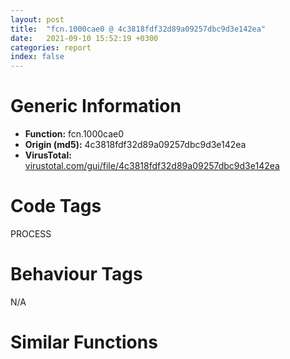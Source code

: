 ```yaml
---
layout: post
title:  "fcn.1000cae0 @ 4c3818fdf32d89a09257dbc9d3e142ea"
date:   2021-09-10 15:52:19 +0300
categories: report
index: false
---
```


# Generic Information
- **Function:** fcn.1000cae0
- **Origin (md5):** 4c3818fdf32d89a09257dbc9d3e142ea
- **VirusTotal:** [virustotal.com/gui/file/4c3818fdf32d89a09257dbc9d3e142ea][virustotal_ref]

# Code Tags
<span class="tag" id="PROCESS">PROCESS</span>


# Behaviour Tags
<span class="bhv-tag" id="na">N/A</span>

# Similar Functions
<script type="text/javascript" src="https://www.gstatic.com/charts/loader.js"></script>
<script type="text/javascript">

    google.charts.load('current', {'packages':['corechart']});
    google.charts.setOnLoadCallback(drawChart);

    function drawChart() {
    var data = new google.visualization.DataTable();
        data.addColumn('number', 'X');
        data.addColumn('number', 'Y');
        data.addColumn({type: 'string', role: 'tooltip', 'p': {'html': true}});
        data.addColumn({'type': 'string', 'role': 'style'});
        
        data.addRows([
    [-209.00570678710938, -120.74857330322266, '<b><a href="/report/fcn.1000cae0@4c3818fdf32d89a09257dbc9d3e142ea">fcn.1000cae0</a><br>@4c3818fdf32d89a09257dbc9d3e142ea</b><br>sub esp, 0x60<br>mov eax, 0x1002f208<br>push esi<br>lea edx, [eax+2]<br>lea esp, [esp]<br>mov cx, word[eax]<br>add eax, 2<br>test cx, cx<br>jne 0x1000caf0<br>sub eax, edx<br>sar eax, 1<br>mov edx, eax<br>mov eax, edi<br>lea esi, [eax+2]<br>mov cx, word[eax]<br>add eax, 2<br>test cx, cx<br>jne 0x1000cb06<br>sub eax, esi<br>sar eax, 1<br>add eax, edx<br>xor ecx, ecx<br>lea eax, [eax+eax+4]<br>mov edx, 2<br>mul edx<br>seto cl<br>neg ecx<br>or ecx, eax<br>push ecx<br>call fcn.100130d2<br>mov esi, eax<br>add esp, 4<br>test esi, esi<br>je 0x1000cbb8<br>push edi<br>push 0x1002f208<br>push str._s__s<br>mov edx, esi<br>call fcn.1000bb40<br>push 0x44<br>lea eax, [esp+0x28]<br>push 0<br>push eax<br>call fcn.100157d0<br>add esp, 0x18<br>lea ecx, [esp+0x18]<br>push ecx<br>mov dword[esp+0x1c], 0x44<br>call dword[sym.imp.KERNEL32.dll_GetStartupInfoW]<br>xor eax, eax<br>lea edx, [esp+8]<br>push edx<br>mov dword[esp+0xc], eax<br>mov dword[esp+0x10], eax<br>mov dword[esp+0x14], eax<br>mov dword[esp+0x18], eax<br>lea eax, [esp+0x1c]<br>push eax<br>push 0<br>push 0<br>push 0x8000000<br>push 0<br>push 0<br>push 0<br>push esi<br>push 0<br>mov word[esp+0x70], 0<br>call dword[sym.imp.KERNEL32.dll_CreateProcessW]<br>test eax, eax<br>push esi<br>jne 0x1000cbbf<br>call fcn.100135dc<br>add esp, 4<br>xor eax, eax<br>pop esi<br>add esp, 0x60<br>ret <br>call fcn.100135dc<br>mov ecx, dword[esp+0xc]<br>add esp, 4<br>push 0xffffffffffffffff<br>push ecx<br>call dword[sym.imp.KERNEL32.dll_WaitForSingleObject]<br>mov edx, dword[esp+0xc]<br>mov esi, dword[sym.imp.KERNEL32.dll_CloseHandle]<br>push edx<br>call esi<br>mov eax, dword[esp+8]<br>push eax<br>call esi<br>mov eax, 1<br>pop esi<br>add esp, 0x60<br>ret <br><eoc> ', 'point { fill-color: #e0440e; }'],
[-186.3676300048828, -26.222980499267578, '<b><a href="/report/fcn.45963420@284c9c9722cef7520dddfe58806fd72f">fcn.45963420</a><br>@284c9c9722cef7520dddfe58806fd72f</b><br>sub esp, 0x414<br>mov eax, dword[0x45a6c848]<br>xor eax, esp<br>mov dword[esp+0x410], eax<br>mov eax, dword[0x45a6f99c]<br>push esi<br>push edi<br>mov esi, ecx<br>push esi<br>mov edi, edx<br>push edi<br>push eax<br>call dword[sym.imp.KERNEL32.dll_GetModuleFileNameW]<br>push 0x206<br>lea ecx, [esp+0xe]<br>push 0<br>push ecx<br>mov word[edi+esi*2-2], 0<br>mov word[esp+0x14], 0<br>call fcn.459bd8d0<br>push 0x206<br>lea edx, [esp+0x222]<br>push 0<br>push edx<br>mov word[esp+0x228], 0<br>call fcn.459bd8d0<br>lea eax, [esp+0x228]<br>push eax<br>lea ecx, [esp+0x24]<br>push ecx<br>push 0<br>push 0<br>push edi<br>call dword[sym.imp.MSVCR80.dll__wsplitpath]<br>lea eax, [esp+0x34]<br>mov edx, edi<br>mov ecx, eax<br>add esp, 0x2c<br>sub edx, ecx<br>lea ebx, [ebx]<br>movzx ecx, word[eax]<br>mov word[edx+eax], cx<br>add eax, 2<br>test cx, cx<br>jne 0x459634b0<br>lea eax, [esp+0x210]<br>mov edx, eax<br>jmp 0x459634d0<br>mov cx, word[eax]<br>add eax, 2<br>test cx, cx<br>jne 0x459634d0<br>sub eax, edx<br>add edi, 0xfffffffe<br>mov cx, word[edi+2]<br>add edi, 2<br>test cx, cx<br>jne 0x459634e0<br>mov ecx, eax<br>shr ecx, 2<br>mov esi, edx<br>rep movsd<br>mov ecx, eax<br>and ecx, 3<br>rep movsb<br>mov ecx, dword[esp+0x418]<br>pop edi<br>pop esi<br>xor ecx, esp<br>call fcn.459bcef5<br>add esp, 0x414<br>ret <br><eoc> ', 'null'],
[-157.12278747558594, -109.51451873779297, '<b><a href="/report/fcn.004e0c20@279a61b1e76da49531f1f16fd1102a2d">fcn.004e0c20</a><br>@279a61b1e76da49531f1f16fd1102a2d</b><br>sub esp, 0x24<br>mov eax, dword[0x53ebd0]<br>xor eax, esp<br>mov dword[esp+0x20], eax<br>push ebp<br>mov ebp, dword[esp+0x30]<br>push 0xf0000000<br>push 1<br>push 0<br>push 0<br>lea eax, [esp+0x14]<br>push eax<br>mov dword[esp+0x1c], 8<br>call dword[sym.imp.ADVAPI32.dll_CryptAcquireContextA]<br>test eax, eax<br>je 0x4e0cca<br>xor eax, eax<br>mov dword[esp+0x10], eax<br>mov dword[esp+0x14], eax<br>mov dword[esp+0x18], eax<br>push esi<br>mov dword[esp+0x20], eax<br>mov dword[esp+0x24], eax<br>lea esi, [esp+0x20]<br>mov eax, ebp<br>mov byte[esp+0x14], 8<br>mov byte[esp+0x15], 2<br>mov dword[esp+0x18], 0x6601<br>mov dword[esp+0x1c], 8<br>call fcn.004e0b90<br>mov ecx, esi<br>push 8<br>push ecx<br>call fcn.004e3550<br>mov ecx, dword[esp+0x10]<br>add esp, 8<br>lea edx, [esp+0x10]<br>push edx<br>push 0<br>push 0<br>push 0x14<br>lea eax, [esp+0x24]<br>push eax<br>push ecx<br>call dword[sym.imp.ADVAPI32.dll_CryptImportKey]<br>pop esi<br>test eax, eax<br>jne 0x4e0cdc<br>mov edx, dword[esp+4]<br>push eax<br>push edx<br>call dword[sym.imp.ADVAPI32.dll_CryptReleaseContext]<br>xor eax, eax<br>pop ebp<br>mov ecx, dword[esp+0x20]<br>xor ecx, esp<br>call fcn.00490ace<br>add esp, 0x24<br>ret <br>mov eax, dword[esp+0x2c]<br>mov ecx, dword[eax]<br>mov dword[edi], ecx<br>mov edx, dword[eax+4]<br>mov eax, dword[esp+8]<br>push eax<br>lea ecx, [esp+0xc]<br>push ecx<br>push edi<br>push 0<br>push 0<br>mov dword[edi+4], edx<br>mov edx, dword[esp+0x20]<br>push 0<br>push edx<br>call dword[sym.imp.ADVAPI32.dll_CryptEncrypt]<br>mov eax, dword[esp+0xc]<br>push eax<br>call dword[sym.imp.ADVAPI32.dll_CryptDestroyKey]<br>mov ecx, dword[esp+4]<br>push 0<br>push ecx<br>call dword[sym.imp.ADVAPI32.dll_CryptReleaseContext]<br>mov ecx, dword[esp+0x24]<br>pop ebp<br>xor ecx, esp<br>mov eax, 1<br>call fcn.00490ace<br>add esp, 0x24<br>ret <br><eoc> ', 'null'],
[-145.21505737304688, -59.75417709350586, '<b><a href="/report/fcn.10011870@4c3818fdf32d89a09257dbc9d3e142ea">fcn.10011870</a><br>@4c3818fdf32d89a09257dbc9d3e142ea</b><br>sub esp, 0x140<br>mov eax, dword[0x10034390]<br>xor eax, esp<br>mov dword[esp+0x13c], eax<br>test edi, edi<br>je 0x10011a14<br>mov eax, edi<br>lea edx, [eax+2]<br>mov cx, word[eax]<br>add eax, 2<br>test cx, cx<br>jne 0x10011891<br>sub eax, edx<br>sar eax, 1<br>je 0x10011a14<br>xor eax, eax<br>cmp eax, 0x10007840<br>jne 0x100118c9<br>mov eax, 8<br>mov ecx, dword[esp+0x13c]<br>xor ecx, esp<br>call fcn.10013bd6<br>add esp, 0x140<br>ret <br>push esi<br>lea ecx, [esp+8]<br>push ecx<br>mov dword[0x1003691c], 0x10007840<br>call dword[sym.imp.XLGraphic.dll_XL_PrepareGraphicParam]<br>lea edx, [esp+8]<br>push edx<br>mov dword[esp+0xc], 1<br>call dword[sym.imp.XLGraphic.dll_XL_InitGraphicLib]<br>push 1<br>mov esi, eax<br>call dword[sym.imp.XLGraphic.dll_XL_SetFreeTypeEnabled]<br>push 0<br>call dword[sym.imp.XLUE.dll_XLUE_InitLoader]<br>or esi, eax<br>lea eax, [esp+4]<br>push eax<br>call dword[sym.imp.XLGraphicPlus.dll_XLGP_PrepareGraphicPlusParam]<br>lea ecx, [esp+4]<br>push ecx<br>call dword[sym.imp.XLGraphicPlus.dll_XLGP_InitGraphicPlus]<br>push 0x10011a80<br>call dword[sym.imp.XLLuaRuntime.dll_XLLRT_ErrorHandle]<br>or eax, esi<br>pop esi<br>je 0x10011946<br>mov eax, 3<br>mov ecx, dword[esp+0x13c]<br>xor ecx, esp<br>call fcn.10013bd6<br>add esp, 0x140<br>ret <br>push 0<br>push 0x100117e0<br>push 0x776f6853<br>call dword[sym.imp.XLFSIO.dll_XLFS_SetXARDecryptCallBack]<br>push edi<br>call dword[sym.imp.XLUE.dll_XLUE_AddXARSearchPath]<br>test eax, eax<br>je 0x1001197d<br>mov eax, 4<br>mov ecx, dword[esp+0x13c]<br>xor ecx, esp<br>call fcn.10013bd6<br>add esp, 0x140<br>ret <br>push 0<br>call dword[sym.imp.XLLuaRuntime.dll_XLLRT_GetEnv]<br>test eax, eax<br>mov dword[0x10036918], eax<br>jne 0x100119a8<br>mov eax, 9<br>mov ecx, dword[esp+0x13c]<br>xor ecx, esp<br>call fcn.10013bd6<br>add esp, 0x140<br>ret <br>push 0x110<br>lea edx, [esp+0x30]<br>push 0<br>push edx<br>call fcn.100157d0<br>add esp, 0xc<br>lea eax, [esp+0x28]<br>push eax<br>mov dword[esp+0x2c], 0x114<br>call dword[sym.imp.KERNEL32.dll_GetVersionExW]<br>cmp dword[esp+0x2c], 0xa<br>jb 0x100119f5<br>push 1<br>call dword[sym.imp.XLUE.dll_XLUE_SetTextObjectDefaultTextType]<br>xor eax, eax<br>mov ecx, dword[esp+0x13c]<br>xor ecx, esp<br>call fcn.10013bd6<br>add esp, 0x140<br>ret <br>push 2<br>call dword[sym.imp.XLUE.dll_XLUE_SetTextObjectDefaultTextType]<br>xor eax, eax<br>mov ecx, dword[esp+0x13c]<br>xor ecx, esp<br>call fcn.10013bd6<br>add esp, 0x140<br>ret <br>mov ecx, dword[esp+0x13c]<br>xor ecx, esp<br>mov eax, 5<br>call fcn.10013bd6<br>add esp, 0x140<br>ret <br><eoc> ', 'null'],
[-213.69947814941406, -69.65123748779297, '<b><a href="/report/fcn.00471be0@289859175c221b107317af7727d26c17">fcn.00471be0</a><br>@289859175c221b107317af7727d26c17</b><br>sub esp, 0x24<br>mov eax, dword[0x4cfec0]<br>xor eax, esp<br>mov dword[esp+0x20], eax<br>push ebp<br>mov ebp, dword[esp+0x30]<br>push 0xf0000000<br>push 1<br>push 0<br>push 0<br>lea eax, [esp+0x14]<br>push eax<br>mov dword[esp+0x1c], 8<br>call dword[sym.imp.ADVAPI32.dll_CryptAcquireContextA]<br>test eax, eax<br>je 0x471c8a<br>xor eax, eax<br>mov dword[esp+0x10], eax<br>mov dword[esp+0x14], eax<br>mov dword[esp+0x18], eax<br>push esi<br>mov dword[esp+0x20], eax<br>mov dword[esp+0x24], eax<br>lea esi, [esp+0x20]<br>mov eax, ebp<br>mov byte[esp+0x14], 8<br>mov byte[esp+0x15], 2<br>mov dword[esp+0x18], 0x6601<br>mov dword[esp+0x1c], 8<br>call fcn.00471b50<br>mov ecx, esi<br>push 8<br>push ecx<br>call fcn.00474ef0<br>mov ecx, dword[esp+0x10]<br>add esp, 8<br>lea edx, [esp+0x10]<br>push edx<br>push 0<br>push 0<br>push 0x14<br>lea eax, [esp+0x24]<br>push eax<br>push ecx<br>call dword[sym.imp.ADVAPI32.dll_CryptImportKey]<br>pop esi<br>test eax, eax<br>jne 0x471c9c<br>mov edx, dword[esp+4]<br>push eax<br>push edx<br>call dword[sym.imp.ADVAPI32.dll_CryptReleaseContext]<br>xor eax, eax<br>pop ebp<br>mov ecx, dword[esp+0x20]<br>xor ecx, esp<br>call fcn.0047641d<br>add esp, 0x24<br>ret <br>mov eax, dword[esp+0x2c]<br>mov ecx, dword[eax]<br>mov dword[edi], ecx<br>mov edx, dword[eax+4]<br>mov eax, dword[esp+8]<br>push eax<br>lea ecx, [esp+0xc]<br>push ecx<br>push edi<br>push 0<br>push 0<br>mov dword[edi+4], edx<br>mov edx, dword[esp+0x20]<br>push 0<br>push edx<br>call dword[sym.imp.ADVAPI32.dll_CryptEncrypt]<br>mov eax, dword[esp+0xc]<br>push eax<br>call dword[sym.imp.ADVAPI32.dll_CryptDestroyKey]<br>mov ecx, dword[esp+4]<br>push 0<br>push ecx<br>call dword[sym.imp.ADVAPI32.dll_CryptReleaseContext]<br>mov ecx, dword[esp+0x24]<br>pop ebp<br>xor ecx, esp<br>mov eax, 1<br>call fcn.0047641d<br>add esp, 0x24<br>ret <br><eoc> ', 'null'],

        ]);

    var options = {
        title: 'Similarity Plot',
        legend: 'none',
        colors: ['#dedbd9', '#e6693e', '#ec8f6e', '#f3b49f', '#f6c7b6'],
        tooltip: {isHtml: true, trigger: 'both'},
        explorer: {
        actions: ["dragToZoom", "rightClickToReset"],
        },
        chartArea: {
        width: '80%',
        height: '80%'
        },
        width: '100%',
        height: '100%'
    };

    var chart = new google.visualization.ScatterChart(document.getElementById('chart_div'));

    chart.draw(data, options);
    }
    
</script>


<div id="chart_div" style="width: 100%px; height: 100%;"></div>

# Disassembled Code
{% highlight nasm %}

sub esp, 0x60
mov eax, 0x1002f208
push esi
lea edx, [eax+2]
lea esp, [esp]
mov cx, word[eax]
add eax, 2
test cx, cx
jne 0x1000caf0
sub eax, edx
sar eax, 1
mov edx, eax
mov eax, edi
lea esi, [eax+2]
mov cx, word[eax]
add eax, 2
test cx, cx
jne 0x1000cb06
sub eax, esi
sar eax, 1
add eax, edx
xor ecx, ecx
lea eax, [eax+eax+4]
mov edx, 2
mul edx
seto cl
neg ecx
or ecx, eax
push ecx
call fcn.100130d2
mov esi, eax
add esp, 4
test esi, esi
je 0x1000cbb8
push edi
push 0x1002f208
push str._s__s
mov edx, esi
call fcn.1000bb40
push 0x44
lea eax, [esp+0x28]
push 0
push eax
call fcn.100157d0
add esp, 0x18
lea ecx, [esp+0x18]
push ecx
mov dword[esp+0x1c], 0x44
call dword[sym.imp.KERNEL32.dll_GetStartupInfoW]
xor eax, eax
lea edx, [esp+8]
push edx
mov dword[esp+0xc], eax
mov dword[esp+0x10], eax
mov dword[esp+0x14], eax
mov dword[esp+0x18], eax
lea eax, [esp+0x1c]
push eax
push 0
push 0
push 0x8000000
push 0
push 0
push 0
push esi
push 0
mov word[esp+0x70], 0
call dword[sym.imp.KERNEL32.dll_CreateProcessW]
test eax, eax
push esi
jne 0x1000cbbf
call fcn.100135dc
add esp, 4
xor eax, eax
pop esi
add esp, 0x60
ret
call fcn.100135dc
mov ecx, dword[esp+0xc]
add esp, 4
push 0xffffffffffffffff
push ecx
call dword[sym.imp.KERNEL32.dll_WaitForSingleObject]
mov edx, dword[esp+0xc]
mov esi, dword[sym.imp.KERNEL32.dll_CloseHandle]
push edx
call esi
mov eax, dword[esp+8]
push eax
call esi
mov eax, 1
pop esi
add esp, 0x60
ret

{% endhighlight %}

[virustotal_ref]: https://www.virustotal.com/gui/file/4c3818fdf32d89a09257dbc9d3e142ea